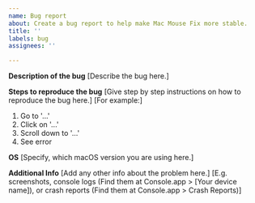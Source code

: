 ```yaml
---
name: Bug report
about: Create a bug report to help make Mac Mouse Fix more stable.
title: ''
labels: bug
assignees: ''

---
```


**Description of the bug**
[Describe the bug here.]

**Steps to reproduce the bug**
[Give step by step instructions on how to reproduce the bug here.]
[For example:]

1. Go to '...'
2. Click on '...'
3. Scroll down to '...'
4. See error

**OS**
[Specify, which macOS version you are using here.]

**Additional Info**
[Add any other info about the problem here.]
[E.g. screenshots, console logs (Find them at Console.app > [Your device name]), or crash reports (Find them at Console.app > Crash Reports)]
